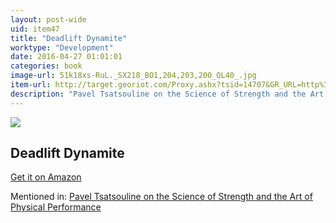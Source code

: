 ```yaml
---
layout: post-wide
uid: item47
title: "Deadlift Dynamite"
worktype: "Development"
date: 2016-04-27 01:01:01
categories: book
image-url: 51k18xs-RuL._SX218_BO1,204,203,200_QL40_.jpg
item-url: http://target.georiot.com/Proxy.ashx?tsid=14707&GR_URL=http%3A%2F%2Fwww.amazon.com%2FDeadlift-Dynamite-Master-Strength-Exercises%2Fdp%2F0938045822%2F
description: "Pavel Tsatsouline on the Science of Strength and the Art of Physical Performance"
---
```

<a href="http://target.georiot.com/Proxy.ashx?tsid=14707&GR_URL=http%3A%2F%2Fwww.amazon.com%2FDeadlift-Dynamite-Master-Strength-Exercises%2Fdp%2F0938045822%2F" target="blank"><img src="../../../../img/thumbs/51k18xs-RuL._SX218_BO1,204,203,200_QL40_.jpg" class="prod-img"></a>
<h2>Deadlift Dynamite</h2>
<p><a href="http://target.georiot.com/Proxy.ashx?tsid=14707&GR_URL=http%3A%2F%2Fwww.amazon.com%2FDeadlift-Dynamite-Master-Strength-Exercises%2Fdp%2F0938045822%2F" target="blank">Get it on Amazon</a><p>
<p>Mentioned in: <a href="http://fourhourworkweek.com/2015/01/15/pavel-tsatsouline/" target="blank">Pavel Tsatsouline on the Science of Strength and the Art of Physical Performance</a></p>
